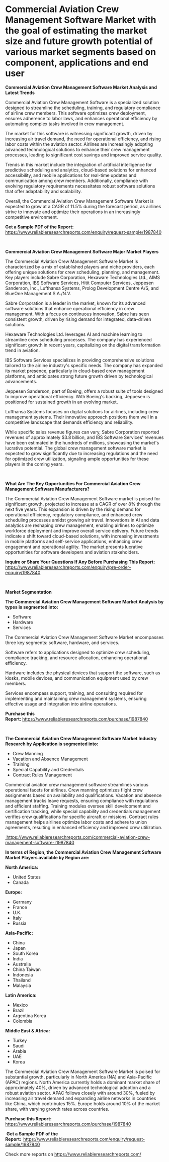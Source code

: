 <p><h1>Commercial Aviation Crew Management Software Market with the goal of estimating the market size and future growth potential of various market segments based on component, applications and end user</h1></p><p><strong>Commercial Aviation Crew Management Software Market Analysis and Latest Trends</strong></p>
<p><p>Commercial Aviation Crew Management Software is a specialized solution designed to streamline the scheduling, training, and regulatory compliance of airline crew members. This software optimizes crew deployment, ensures adherence to labor laws, and enhances operational efficiency by automating complex tasks involved in crew management.</p><p>The market for this software is witnessing significant growth, driven by increasing air travel demand, the need for operational efficiency, and rising labor costs within the aviation sector. Airlines are increasingly adopting advanced technological solutions to enhance their crew management processes, leading to significant cost savings and improved service quality. </p><p>Trends in this market include the integration of artificial intelligence for predictive scheduling and analytics, cloud-based solutions for enhanced accessibility, and mobile applications for real-time updates and communication among crew members. Additionally, compliance with evolving regulatory requirements necessitates robust software solutions that offer adaptability and scalability.</p><p>Overall, the Commercial Aviation Crew Management Software Market is expected to grow at a CAGR of 11.5% during the forecast period, as airlines strive to innovate and optimize their operations in an increasingly competitive environment.</p></p>
<p><strong>Get a Sample PDF of the Report:&nbsp;</strong> <a href="https://www.reliableresearchreports.com/enquiry/request-sample/1987840?utm_campaign=2009&utm_medium=2&utm_source=Github&utm_content=ia&utm_term=15012025&utm_id=commercial-aviation-crew-management-software">https://www.reliableresearchreports.com/enquiry/request-sample/1987840</a></p>
<p>&nbsp;</p>
<p><strong>Commercial Aviation Crew Management Software Major Market Players</strong></p>
<p><p>The Commercial Aviation Crew Management Software Market is characterized by a mix of established players and niche providers, each offering unique solutions for crew scheduling, planning, and management. Key players include Sabre Corporation, Hexaware Technologies Ltd., AIMS Corporation, IBS Software Services, Hitit Computer Services, Jeppesen Sanderson, Inc., Lufthansa Systems, Prolog Development Centre A/S, and BlueOne Management S.A./N.V.</p><p>Sabre Corporation is a leader in the market, known for its advanced software solutions that enhance operational efficiency in crew management. With a focus on continuous innovation, Sabre has seen consistent growth, driven by rising demand for integrated, data-driven solutions.</p><p>Hexaware Technologies Ltd. leverages AI and machine learning to streamline crew scheduling processes. The company has experienced significant growth in recent years, capitalizing on the digital transformation trend in aviation.</p><p>IBS Software Services specializes in providing comprehensive solutions tailored to the airline industry's specific needs. The company has expanded its market presence, particularly in cloud-based crew management platforms, and anticipates strong future growth driven by technological advancements.</p><p>Jeppesen Sanderson, part of Boeing, offers a robust suite of tools designed to improve operational efficiency. With Boeing's backing, Jeppesen is positioned for sustained growth in an evolving market.</p><p>Lufthansa Systems focuses on digital solutions for airlines, including crew management systems. Their innovative approach positions them well in a competitive landscape that demands efficiency and reliability.</p><p>While specific sales revenue figures can vary, Sabre Corporation reported revenues of approximately $3.8 billion, and IBS Software Services' revenues have been estimated in the hundreds of millions, showcasing the market's lucrative potential. The global crew management software market is expected to grow significantly due to increasing regulations and the need for optimized crew utilization, signaling ample opportunities for these players in the coming years.</p></p>
<p>&nbsp;</p>
<p><strong>What Are The Key Opportunities For Commercial Aviation Crew Management Software Manufacturers?</strong></p>
<p><p>The Commercial Aviation Crew Management Software market is poised for significant growth, projected to increase at a CAGR of over 8% through the next five years. This expansion is driven by the rising demand for operational efficiency, regulatory compliance, and enhanced crew scheduling processes amidst growing air travel. Innovations in AI and data analytics are reshaping crew management, enabling airlines to optimize workforce deployment and improve overall service delivery. Future trends indicate a shift toward cloud-based solutions, with increasing investments in mobile platforms and self-service applications, enhancing crew engagement and operational agility. The market presents lucrative opportunities for software developers and aviation stakeholders.</p></p>
<p><strong>Inquire or Share Your Questions If Any Before Purchasing This Report:</strong> <a href="https://www.reliableresearchreports.com/enquiry/pre-order-enquiry/1987840?utm_campaign=2009&utm_medium=2&utm_source=Github&utm_content=ia&utm_term=15012025&utm_id=commercial-aviation-crew-management-software">https://www.reliableresearchreports.com/enquiry/pre-order-enquiry/1987840</a></p>
<p>&nbsp;</p>
<p><strong>Market Segmentation</strong></p>
<p><strong>The Commercial Aviation Crew Management Software Market Analysis by types is segmented into:</strong></p>
<p><ul><li>Software</li><li>Hardware</li><li>Services</li></ul></p>
<p><p>The Commercial Aviation Crew Management Software Market encompasses three key segments: software, hardware, and services. </p><p>Software refers to applications designed to optimize crew scheduling, compliance tracking, and resource allocation, enhancing operational efficiency. </p><p>Hardware includes the physical devices that support the software, such as kiosks, mobile devices, and communication equipment used by crew members. </p><p>Services encompass support, training, and consulting required for implementing and maintaining crew management systems, ensuring effective usage and integration into airline operations.</p></p>
<p><strong>Purchase this Report:&nbsp;</strong><a href="https://www.reliableresearchreports.com/purchase/1987840?utm_campaign=2009&utm_medium=2&utm_source=Github&utm_content=ia&utm_term=15012025&utm_id=commercial-aviation-crew-management-software">https://www.reliableresearchreports.com/purchase/1987840</a></p>
<p>&nbsp;</p>
<p><strong>The Commercial Aviation Crew Management Software Market Industry Research by Application is segmented into:</strong></p>
<p><ul><li>Crew Manning</li><li>Vacation and Absence Management</li><li>Training</li><li>Special Capability and Credentials</li><li>Contract Rules Management</li></ul></p>
<p><p>Commercial aviation crew management software streamlines various operational facets for airlines. Crew manning optimizes flight crew assignments based on availability and qualifications. Vacation and absence management tracks leave requests, ensuring compliance with regulations and efficient staffing. Training modules oversee skill development and certification tracking, while special capability and credentials management verifies crew qualifications for specific aircraft or missions. Contract rules management helps airlines optimize labor costs and adhere to union agreements, resulting in enhanced efficiency and improved crew utilization.</p></p>
<p><a href="https://www.reliableresearchreports.com/commercial-aviation-crew-management-software-r1987840?utm_campaign=2009&utm_medium=2&utm_source=Github&utm_content=ia&utm_term=15012025&utm_id=commercial-aviation-crew-management-software">&nbsp;https://www.reliableresearchreports.com/commercial-aviation-crew-management-software-r1987840</a></p>
<p><strong>In terms of Region, the Commercial Aviation Crew Management Software Market Players available by Region are:</strong></p>
<p>
    <p> <strong> North America: </strong>
        <ul>
            <li>United States</li>
            <li>Canada</li>
        </ul>
        </p> 
    <p> <strong> Europe: </strong>
        <ul>
            <li>Germany</li>
            <li>France</li>
            <li>U.K.</li>
            <li>Italy</li>
            <li>Russia</li>
        </ul>
        </p> 
    <p> <strong> Asia-Pacific: </strong>
        <ul>
            <li>China</li>
            <li>Japan</li>
            <li>South Korea</li>
            <li>India</li>
            <li>Australia</li>
            <li>China Taiwan</li>
            <li>Indonesia</li>
            <li>Thailand</li>
            <li>Malaysia</li>
        </ul>
        </p> 
    <p> <strong> Latin America: </strong>
        <ul>
            <li>Mexico</li>
            <li>Brazil</li>
            <li>Argentina Korea</li>
            <li>Colombia</li>
        </ul>
        </p> 
    <p> <strong> Middle East & Africa: </strong>
        <ul>
            <li>Turkey</li>
            <li>Saudi</li>
            <li>Arabia</li>
            <li>UAE</li>
            <li>Korea</li>
        </ul>
    </p>
    </p>
<p><p>The Commercial Aviation Crew Management Software Market is poised for substantial growth, particularly in North America (NA) and Asia-Pacific (APAC) regions. North America currently holds a dominant market share of approximately 40%, driven by advanced technological adoption and a robust aviation sector. APAC follows closely with around 30%, fueled by increasing air travel demand and expanding airline networks in countries like China, which contributes 15%. Europe holds around 10% of the market share, with varying growth rates across countries.</p></p>
<p><strong>Purchase this Report: </strong><a href="https://www.reliableresearchreports.com/purchase/1987840?utm_campaign=2009&utm_medium=2&utm_source=Github&utm_content=ia&utm_term=15012025&utm_id=commercial-aviation-crew-management-software">https://www.reliableresearchreports.com/purchase/1987840</a></p>
<p>&nbsp;<strong>Get a Sample PDF of the Report:&nbsp;&nbsp;</strong><a href="https://www.reliableresearchreports.com/enquiry/request-sample/1987840?utm_campaign=2009&utm_medium=2&utm_source=Github&utm_content=ia&utm_term=15012025&utm_id=commercial-aviation-crew-management-software">https://www.reliableresearchreports.com/enquiry/request-sample/1987840</a></p>
<p><strong></strong></p>
<p>Check more reports on <a href="https://www.reliableresearchreports.com/?utm_campaign=2009&utm_medium=2&utm_source=Github&utm_content=ia&utm_term=15012025&utm_id=commercial-aviation-crew-management-software">https://www.reliableresearchreports.com/</a></p>